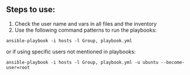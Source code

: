 ## Steps to use:

1. Check the user name and vars in all files and the inventory
2. Use the following command patterns to run the playbooks:

```
ansible-playbook -i hosts -l Group, playbook.yml  
```
or if using specific users not mentioned in playbooks:

```
ansible-playbook -i hosts -l Group, playbook.yml -u ubuntu --become-user=root
```
